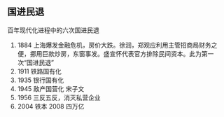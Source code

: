 <!-- 
title: 国进民退
from: 历代经济变革得失
create: 2018-07-10
tags: economics
-->

## 国进民退

百年现代化进程中的六次国进民退

1) 1884 上海爆发金融危机，房价大跌。徐润，郑观应利用主管招商局财务之便，挪用巨款炒房，东窗事发。盛宣怀代表官方排除民间资本。此为第一次“国进民退”
2) 1911 铁路国有化
3) 1935 银行国有化
4) 1945 敌产国营化 宋子文
5) 1956 三反五反，消灭私营企业
6) 2004 铁本 2008 四万亿 
